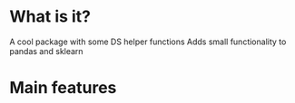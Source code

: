 # What is it?
A cool package with some DS helper functions
Adds small functionality to pandas and sklearn
# Main features
